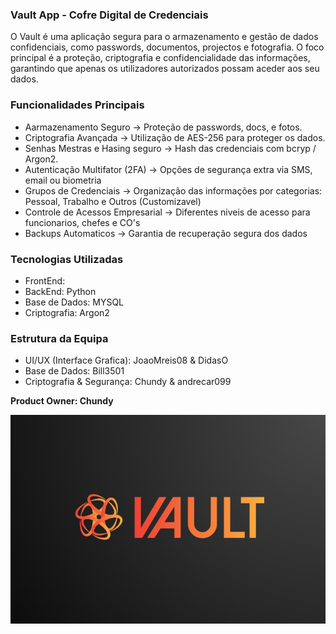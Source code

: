 ### **Vault App - Cofre Digital de Credenciais**

O Vault é uma aplicação segura para o armazenamento e gestão de dados confidenciais, como passwords, documentos, projectos e fotografia. O foco principal é a proteção, criptografia e confidencialidade das informações, garantindo que apenas os utilizadores autorizados possam aceder aos seu dados.

### **Funcionalidades Principais**

- Aarmazenamento Seguro -> Proteção de passwords, docs, e fotos.
- Criptografia Avançada -> Utilização de AES-256 para proteger os dados.
- Senhas Mestras e Hasing seguro -> Hash das credenciais com bcryp / Argon2.
- Autenticação Multifator (2FA) -> Opções de segurança extra via SMS, email ou biometria
- Grupos de Credenciais -> Organização das informações por categorias: Pessoal, Trabalho e Outros (Customizavel)
- Controle de Acessos Empresarial -> Diferentes niveis de acesso para funcionarios, chefes e CO's
- Backups Automaticos -> Garantia de recuperação segura dos dados

### **Tecnologias Utilizadas**

- FrontEnd:
- BackEnd: Python
- Base de Dados: MYSQL
- Criptografia: Argon2

### **Estrutura da Equipa**

- UI/UX (Interface Grafica): JoaoMreis08 & DidasO
- Base de Dados: Bill3501
- Criptografia & Segurança: Chundy & andrecar099
 
**Product Owner: Chundy**

![VAULT](https://github.com/Chundyy/Vault-APP/blob/main/Vault.png?raw=true)

